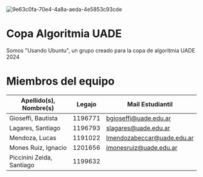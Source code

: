![9e63c0fa-70e4-4a8a-aeda-4e5853c93cde](https://github.com/TotoLagares/Copa-Algoritmia-UADE/assets/118582767/59ac54ee-47ff-4cc7-981e-9d184b999d05)

# Copa Algoritmia UADE
Somos "Usando Ubuntu", un grupo creado para la copa de algoritmia UADE 2024

# Miembros del equipo
|Apellido(s), Nombre(s)     |Legajo   |Mail Estudiantil   |
|---------------------------|---------|---|
| Gioseffi, Bautista        | 1196771 | bgioseffi@uade.edu.ar  |
| Lagares, Santiago         | 1196793 | slagares@uade.edu.ar  |
| Mendoza, Lucas            | 1191022 | lmendozabeccar@uade.edu.ar  |
| Mones Ruiz, Ignacio       | 1201656 | imonesruiz@uade.edu.ar  |
| Piccinini Zeida, Santiago | 1199632 |   |

